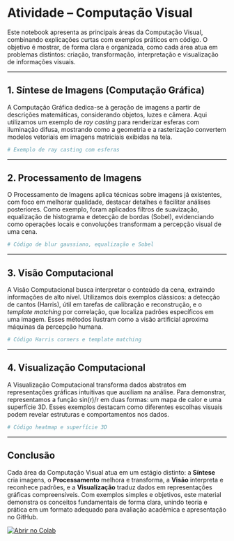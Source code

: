 # Atividade – Computação Visual

Este notebook apresenta as principais áreas da Computação Visual, combinando explicações curtas com exemplos práticos em código. O objetivo é mostrar, de forma clara e organizada, como cada área atua em problemas distintos: criação, transformação, interpretação e visualização de informações visuais.

---

## 1. Síntese de Imagens (Computação Gráfica)

A Computação Gráfica dedica-se à geração de imagens a partir de descrições matemáticas, considerando objetos, luzes e câmera. Aqui utilizamos um exemplo de *ray casting* para renderizar esferas com iluminação difusa, mostrando como a geometria e a rasterização convertem modelos vetoriais em imagens matriciais exibidas na tela.

```python
# Exemplo de ray casting com esferas
```

---

## 2. Processamento de Imagens

O Processamento de Imagens aplica técnicas sobre imagens já existentes, com foco em melhorar qualidade, destacar detalhes e facilitar análises posteriores. Como exemplo, foram aplicados filtros de suavização, equalização de histograma e detecção de bordas (Sobel), evidenciando como operações locais e convoluções transformam a percepção visual de uma cena.

```python
# Código de blur gaussiano, equalização e Sobel
```

---

## 3. Visão Computacional

A Visão Computacional busca interpretar o conteúdo da cena, extraindo informações de alto nível. Utilizamos dois exemplos clássicos: a detecção de cantos (Harris), útil em tarefas de calibração e reconstrução, e o *template matching* por correlação, que localiza padrões específicos em uma imagem. Esses métodos ilustram como a visão artificial aproxima máquinas da percepção humana.

```python
# Código Harris corners e template matching
```

---

## 4. Visualização Computacional

A Visualização Computacional transforma dados abstratos em representações gráficas intuitivas que auxiliam na análise. Para demonstrar, representamos a função sin(r)/r em duas formas: um mapa de calor e uma superfície 3D. Esses exemplos destacam como diferentes escolhas visuais podem revelar estruturas e comportamentos nos dados.

```python
# Código heatmap e superfície 3D
```

---

## Conclusão

Cada área da Computação Visual atua em um estágio distinto: a **Síntese** cria imagens, o **Processamento** melhora e transforma, a **Visão** interpreta e reconhece padrões, e a **Visualização** traduz dados em representações gráficas compreensíveis. Com exemplos simples e objetivos, este material demonstra os conceitos fundamentais de forma clara, unindo teoria e prática em um formato adequado para avaliação acadêmica e apresentação no GitHub.

[![Abrir no Colab](https://colab.research.google.com/assets/colab-badge.svg)](https://colab.research.google.com/github/SEU_USUARIO/SEU_REPOSITORIO/blob/main/notebooks/Computacao_Visual_Final.ipynb)
